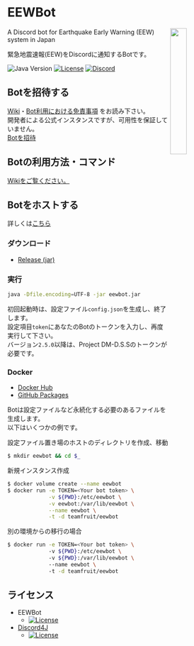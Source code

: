 # EEWBot

<img align="right" src="https://cdn.discordapp.com/avatars/329257498668302346/7582f611d95b33514b7acdf08b5a5e35.png?size=256" width=27%>

A Discord bot for Earthquake Early Warning (EEW) system in Japan

緊急地震速報(EEW)をDiscordに通知するBotです。

<p>
  <img src="https://img.shields.io/badge/Java->=11-orange?style=for-the-badge" alt="Java Version">
  <a href="https://github.com/Team-Fruit/EEWBot/blob/master/LICENSE.md"><img src="https://img.shields.io/github/license/Team-Fruit/EEWbot?style=for-the-badge" alt="License"></a> 
  <a href="https://discord.gg/upt9n86ctG"><img src="https://img.shields.io/discord/564550533973540885?color=5464ec&label=Discord&style=for-the-badge" alt="Discord"></a>
</p>

## Botを招待する

[Wiki](https://github.com/Team-Fruit/EEWBot/wiki/)・[Bot利用における免責事項](https://github.com/Team-Fruit/EEWBot/wiki/Bot%E3%81%AE%E5%88%A9%E7%94%A8%E3%81%AB%E3%81%8A%E3%81%91%E3%82%8B%E5%85%8D%E8%B2%AC%E4%BA%8B%E9%A0%85)
をお読み下さい。   
開発者による公式インスタンスですが、可用性を保証していません。   
[Botを招待](https://discord.com/api/oauth2/authorize?client_id=329257498668302346&permissions=275414829120&scope=bot%20applications.commands)

## Botの利用方法・コマンド

[Wikiをご覧ください。](https://github.com/Team-Fruit/EEWBot/wiki)

## Botをホストする

詳しくは[こちら](https://github.com/Team-Fruit/EEWBot/wiki/Bot%E3%82%92%E3%83%9B%E3%82%B9%E3%83%88%E3%81%99%E3%82%8B)

### ダウンロード

- [Release (jar)](https://github.com/Team-Fruit/EEWBot/releases/latest)

### 実行

```sh
java -Dfile.encoding=UTF-8 -jar eewbot.jar
```

初回起動時は、設定ファイル`config.json`を生成し、終了します。  
設定項目`token`にあなたのBotのトークンを入力し、再度実行して下さい。  
バージョン`2.5.0`以降は、Project DM-D.S.Sのトークンが必要です。

### Docker

- [Docker Hub](https://hub.docker.com/r/teamfruit/eewbot)
- [GitHub Packages](https://github.com/Team-Fruit/EEWBot/pkgs/container/eewbot)

Botは設定ファイルなど永続化する必要のあるファイルを生成します。  
以下はいくつかの例です。

設定ファイル置き場のホストのディレクトリを作成、移動

```sh
$ mkdir eewbot && cd $_
```

新規インスタンス作成

```sh
$ docker volume create --name eewbot
$ docker run -e TOKEN=<Your bot token> \
             -v ${PWD}:/etc/eewbot \
             -v eewbot:/var/lib/eewbot \
             --name eewbot \
             -t -d teamfruit/eewbot
```

別の環境からの移行の場合

```sh	
$ docker run -e TOKEN=<Your bot token> \	
             -v ${PWD}:/etc/eewbot \	
             -v ${PWD}:/var/lib/eewbot \	
             --name eewbot \	
             -t -d teamfruit/eewbot	
```

## ライセンス

- EEWBot
    - [![License](https://img.shields.io/badge/license-MIT-blue.svg?style=flat)](https://github.com/Team-Fruit/EEWBot/blob/master/LICENSE.md)
- [Discord4J](https://github.com/austinv11/Discord4J)
    - [![License](https://img.shields.io/badge/License-LGPLv3-blue.svg?style=flat)](https://github.com/austinv11/Discord4J/blob/master/LICENSE.txt)

